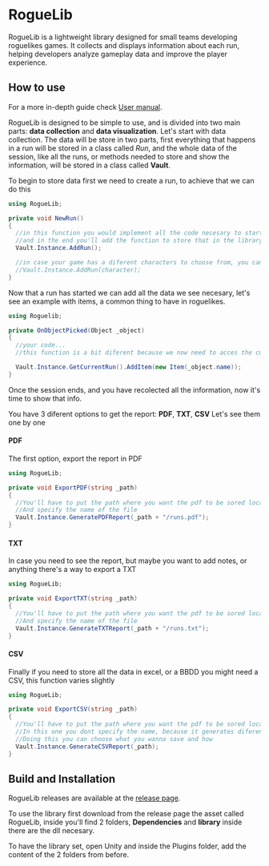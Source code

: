# RogueLib
RogueLib is a lightweight library designed for small teams developing roguelikes games. It collects and displays information about each run, helping developers analyze gameplay data and improve the player experience.

How to use
---
For a more in-depth guide check [User manual](https://github.com/EduardSales/RogueLib/wiki/User-Manual).

RogueLib is designed to be simple to use, and is divided into two main parts: **data collection** and **data visualization**.
Let's start with data collection.
The data will be store in two parts, first everything that happens in a run will be stored in a class called *Run*, and the whole data of the session, like all the runs, or methods needed to store and show the information, will be stored in a class called **Vault**.

To begin to store data first we need to create a run, to achieve that we can do this

```c#
using RogueLib;

private void NewRun()
{
  //in this function you would implement all the code necesary to start a run in your game,
  //and in the end you'll add the function to store that in the library
  Vault.Instance.AddRun();

  //in case your game has a diferent characters to choose from, you can initialize the run slightly diferent
  //Vault.Instance.AddRun(character);
}
```

Now that a run has started we can add all the data we see necesary, let's see an example with items, a common thing to have in roguelikes.

```c#
using Roguelib;

private OnObjectPicked(Object _object)
{
  //your code...
  //this function is a bit diferent because we now need to acces the current run to add the item

  Vault.Instance.GetCurrentRun().AddItem(new Item(_object.name));
}
```

Once the session ends, and you have recolected all the information, now it's time to show that info.

You have 3 diferent options to get the report: **PDF**, **TXT**, **CSV**
Let's see them one by one

#### PDF
The first option, export the report in PDF

```c#
using RogueLib;

private void ExportPDF(string _path)
{
  //You'll have to put the path where you want the pdf to be sored localy on your PC
  //And specify the name of the file
  Vault.Instance.GeneratePDFReport(_path + "/runs.pdf");
}
```
#### TXT
In case you need to see the report, but maybe you want to add notes, or anything there's a way to export a TXT
```c#
using RogueLib;

private void ExportTXT(string _path)
{
  //You'll have to put the path where you want the pdf to be sored localy on your PC
  //And specify the name of the file
  Vault.Instance.GenerateTXTReport(_path + "/runs.txt");
}
```
#### CSV
Finally if you need to store all the data in excel, or a BBDD you might need a CSV, this function varies slightly
```c#
using RogueLib;

private void ExportCSV(string _path)
{
  //You'll have to put the path where you want the pdf to be sored localy on your PC
  //In this one you dont specify the name, because it generates diferent csv
  //Doing this you can choose what you wanna save and how
  Vault.Instance.GenerateCSVReport(_path);
}
```

Build and Installation
---
RogueLib releases are available at the [release page](https://github.com/EduardSales/RogueLib/releases).

To use the library first download from the release page the asset called RogueLib, inside you'll find 2 folders,  **Dependencies** and **library** inside there are the dll necesary.

To have the library set, open Unity and inside the Plugins folder, add the content of the 2 folders from before.


